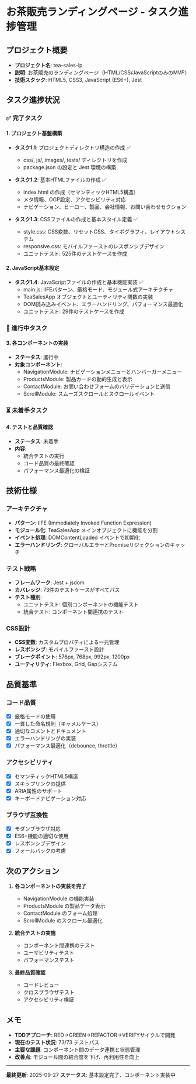 # お茶販売ランディングページ - タスク進捗管理

## プロジェクト概要
- **プロジェクト名**: tea-sales-lp
- **説明**: お茶販売のランディングページ（HTML/CSS/JavaScriptのみのMVP）
- **技術スタック**: HTML5, CSS3, JavaScript (ES6+), Jest

## タスク進捗状況

### ✅ 完了タスク

#### 1. プロジェクト基盤構築
- **タスク1.1**: プロジェクトディレクトリ構造の作成 ✅
  - css/, js/, images/, tests/ ディレクトリを作成
  - package.json の設定と Jest 環境の構築

- **タスク1.2**: 基本HTMLファイルの作成 ✅
  - index.html の作成（セマンティックHTML5構造）
  - メタ情報、OGP設定、アクセシビリティ対応
  - ナビゲーション、ヒーロー、製品、会社情報、お問い合わせセクション

- **タスク1.3**: CSSファイルの作成と基本スタイル定義 ✅
  - style.css: CSS変数、リセットCSS、タイポグラフィ、レイアウトシステム
  - responsive.css: モバイルファーストのレスポンシブデザイン
  - ユニットテスト: 525件のテストケースを作成

#### 2. JavaScript基本設定
- **タスク1.4**: JavaScriptファイルの作成と基本機能実装 ✅
  - main.js: IIFEパターン、厳格モード、モジュール式アーキテクチャ
  - TeaSalesApp オブジェクトとユーティリティ関数の実装
  - DOM読み込みイベント、エラーハンドリング、パフォーマンス最適化
  - ユニットテスト: 29件のテストケースを作成

### 🔄 進行中タスク

#### 3. 各コンポーネントの実装
- **ステータス**: 進行中
- **対象コンポーネント**:
  - NavigationModule: ナビゲーションメニューとハンバーガーメニュー
  - ProductsModule: 製品カードの動的生成と表示
  - ContactModule: お問い合わせフォームのバリデーションと送信
  - ScrollModule: スムーズスクロールとスクロールイベント

### ⏳ 未着手タスク

#### 4. テストと品質確認
- **ステータス**: 未着手
- **内容**:
  - 統合テストの実行
  - コード品質の最終確認
  - パフォーマンス最適化の検証

## 技術仕様

### アーキテクチャ
- **パターン**: IIFE (Immediately Invoked Function Expression)
- **モジュール化**: TeaSalesApp メインオブジェクトに機能を分割
- **イベント処理**: DOMContentLoaded イベントで初期化
- **エラーハンドリング**: グローバルエラーとPromiseリジェクションのキャッチ

### テスト戦略
- **フレームワーク**: Jest + jsdom
- **カバレッジ**: 73件のテストケースがすべてパス
- **テスト種別**:
  - ユニットテスト: 個別コンポーネントの機能テスト
  - 統合テスト: コンポーネント間連携のテスト

### CSS設計
- **CSS変数**: カスタムプロパティによる一元管理
- **レスポンシブ**: モバイルファースト設計
- **ブレークポイント**: 576px, 768px, 992px, 1200px
- **ユーティリティ**: Flexbox, Grid, Gapシステム

## 品質基準

### コード品質
- [x] 厳格モードの使用
- [x] 一貫した命名規則（キャメルケース）
- [x] 適切なコメントとドキュメント
- [x] エラーハンドリングの実装
- [x] パフォーマンス最適化（debounce, throttle）

### アクセシビリティ
- [x] セマンティックHTML5構造
- [x] スキップリンクの提供
- [x] ARIA属性のサポート
- [x] キーボードナビゲーション対応

### ブラウザ互換性
- [x] モダンブラウザ対応
- [x] ES6+機能の適切な使用
- [x] レスポンシブデザイン
- [x] フォールバックの考慮

## 次のアクション

1. **各コンポーネントの実装を完了**
   - NavigationModule の機能実装
   - ProductsModule の製品データ表示
   - ContactModule のフォーム処理
   - ScrollModule のスクロール最適化

2. **統合テストの実施**
   - コンポーネント間連携のテスト
   - ユーザビリティテスト
   - パフォーマンステスト

3. **最終品質確認**
   - コードレビュー
   - クロスブラウザテスト
   - アクセシビリティ検証

## メモ

- **TDDアプローチ**: RED→GREEN→REFACTOR→VERIFYサイクルで開発
- **現在のテスト状況**: 73/73 テストパス
- **主要な課題**: コンポーネント間のデータ連携と状態管理
- **改善点**: モジュール間の結合度を下げ、再利用性を向上

---
**最終更新**: 2025-09-27
**ステータス**: 基本設定完了、コンポーネント実装中